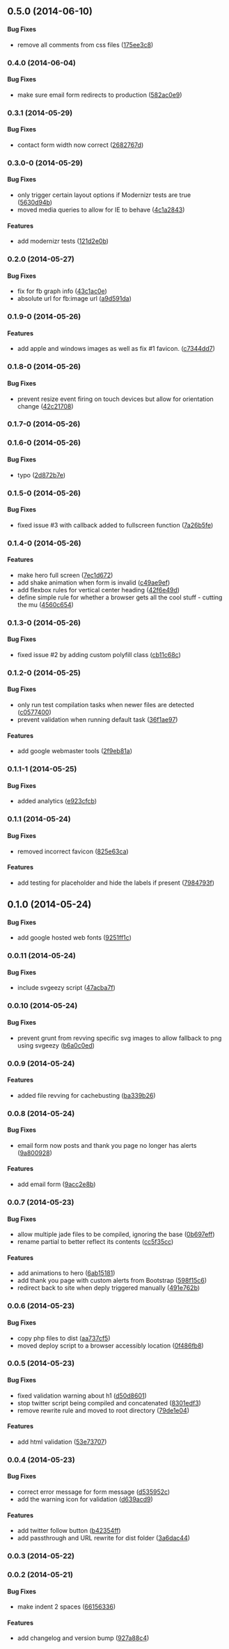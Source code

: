 <a name="0.5.0"></a>
## 0.5.0 (2014-06-10)


#### Bug Fixes

* remove all comments from css files ([175ee3c8](https://craigmdennis@bitbucket.org/simplebitdesign/simplebitdesign.com/commit/175ee3c8e396bce4b56789e22529cc4330d47cb7))


<a name="0.4.0"></a>
### 0.4.0 (2014-06-04)


#### Bug Fixes

* make sure email form redirects to production ([582ac0e9](https://craigmdennis@bitbucket.org/simplebitdesign/simplebitdesign.com/commit/582ac0e97d864650fb331758c7158464b6e66865))


<a name="0.3.1"></a>
### 0.3.1 (2014-05-29)


#### Bug Fixes

* contact form width now correct ([2682767d](https://craigmdennis@bitbucket.org/simplebitdesign/simplebitdesign.com/commit/2682767dabcd96f0cb868e68835c62cec1951751))


<a name="0.3.0"></a>
### 0.3.0-0 (2014-05-29)


#### Bug Fixes

* only trigger certain layout options if Modernizr tests are true ([5630d94b](https://craigmdennis@bitbucket.org/simplebitdesign/simplebitdesign.com/commit/5630d94b718b3c043b4fa4ac7927c9d052470b6f))
* moved media queries to allow for IE to behave ([4c1a2843](https://craigmdennis@bitbucket.org/simplebitdesign/simplebitdesign.com/commit/4c1a28435583893819c9b292da4a0a3bc7279337))


#### Features

* add modernizr tests ([121d2e0b](https://craigmdennis@bitbucket.org/simplebitdesign/simplebitdesign.com/commit/121d2e0b38c1370ce6555ecd97f67ba47571b9bd))


<a name="0.2.0"></a>
### 0.2.0 (2014-05-27)


#### Bug Fixes

* fix for fb graph info ([43c1ac0e](https://craigmdennis@bitbucket.org/simplebitdesign/simplebitdesign.com/commit/43c1ac0e8ecfda9f161fd85aff0f4e5135fb56e2))
* absolute url for fb:image url ([a9d591da](https://craigmdennis@bitbucket.org/simplebitdesign/simplebitdesign.com/commit/a9d591dae8afb821757623713dd5119d2bcc1a7f))


<a name="0.1.9-0"></a>
### 0.1.9-0 (2014-05-26)


#### Features

* add apple and windows images as well as fix #1 favicon. ([c7344dd7](https://craigmdennis@bitbucket.org/simplebitdesign/simplebitdesign.com/commit/c7344dd76e881b15ea0ded936fdeee37ced1f131))


<a name="0.1.8-0"></a>
### 0.1.8-0 (2014-05-26)


#### Bug Fixes

* prevent resize event firing on touch devices but allow for orientation change ([42c21708](https://craigmdennis@bitbucket.org/simplebitdesign/simplebitdesign.com/commit/42c21708f604d215bd6d50740419fdb98752f151))


<a name="0.1.7-0"></a>
### 0.1.7-0 (2014-05-26)


<a name="0.1.6-0"></a>
### 0.1.6-0 (2014-05-26)


#### Bug Fixes

* typo ([2d872b7e](https://craigmdennis@bitbucket.org/simplebitdesign/simplebitdesign.com/commit/2d872b7e7967d983cd52b68994ca768d925f0bb5))


<a name="0.1.5-0"></a>
### 0.1.5-0 (2014-05-26)


#### Bug Fixes

* fixed issue #3 with callback added to fullscreen function ([7a26b5fe](https://craigmdennis@bitbucket.org/simplebitdesign/simplebitdesign.com/commit/7a26b5fe9a16f7ab30638cbdd4a6bf9773ba6bb6))


<a name="0.1.4-0"></a>
### 0.1.4-0 (2014-05-26)


#### Features

* make hero full screen ([7ec1d672](https://craigmdennis@bitbucket.org/simplebitdesign/simplebitdesign.com/commit/7ec1d672da1e7505b689c789daab4ed27a20ee61))
* add shake animation when form is invalid ([c49ae9ef](https://craigmdennis@bitbucket.org/simplebitdesign/simplebitdesign.com/commit/c49ae9ef03908eedda76bc49b05cc272c1747114))
* add flexbox rules for vertical center heading ([42f6e49d](https://craigmdennis@bitbucket.org/simplebitdesign/simplebitdesign.com/commit/42f6e49d24f20b1e156e3beb8775c3633cef6377))
* define simple rule for whether a browser gets all the cool stuff - cutting the mu ([4560c654](https://craigmdennis@bitbucket.org/simplebitdesign/simplebitdesign.com/commit/4560c654415f4835a242eccac16d0a906ead494e))


<a name="0.1.3-0"></a>
### 0.1.3-0 (2014-05-26)


#### Bug Fixes

* fixed issue #2 by adding custom polyfill class ([cb11c68c](https://craigmdennis@bitbucket.org/simplebitdesign/simplebitdesign.com/commit/cb11c68cd93cfd73f2ef8ea9bdf7035e0ebf670c))


<a name="0.1.2-0"></a>
### 0.1.2-0 (2014-05-25)


#### Bug Fixes

* only run test compilation tasks when newer files are detected ([c0577400](https://craigmdennis@bitbucket.org/simplebitdesign/simplebitdesign.com/commit/c0577400071b56d80da4dccc4d4253df553e58ac))
* prevent validation when running default task ([36f1ae97](https://craigmdennis@bitbucket.org/simplebitdesign/simplebitdesign.com/commit/36f1ae977797beda17fdc440aae339d814c256d5))


#### Features

* add google webmaster tools ([2f9eb81a](https://craigmdennis@bitbucket.org/simplebitdesign/simplebitdesign.com/commit/2f9eb81ad0238cd46e16bc31c0cf22e1ebecb45a))


<a name="0.1.1-1"></a>
### 0.1.1-1 (2014-05-25)


#### Bug Fixes

* added analytics ([e923cfcb](https://craigmdennis@bitbucket.org/simplebitdesign/simplebitdesign.com/commit/e923cfcb511955ea4b41601181918597c76d664f))


<a name="0.1.1"></a>
### 0.1.1 (2014-05-24)


#### Bug Fixes

* removed incorrect favicon ([825e63ca](https://craigmdennis@bitbucket.org/simplebitdesign/simplebitdesign.com/commit/825e63ca85207949858db517633ab06d8c6234ef))


#### Features

* add testing for placeholder and hide the labels if present ([7984793f](https://craigmdennis@bitbucket.org/simplebitdesign/simplebitdesign.com/commit/7984793f0cc3cac36d301fcf722f9cb1625c8882))


<a name="0.1.0"></a>
## 0.1.0 (2014-05-24)


#### Bug Fixes

* add google hosted web fonts ([9251ff1c](https://craigmdennis@bitbucket.org/simplebitdesign/simplebitdesign.com/commit/9251ff1ceeaf97fb7e1f2730422e27920e0f392b))


<a name="0.0.11"></a>
### 0.0.11 (2014-05-24)


#### Bug Fixes

* include svgeezy script ([47acba7f](https://craigmdennis@bitbucket.org/simplebitdesign/simplebitdesign.com/commit/47acba7f816a23363c21caf07f8ca5482eb1d9a9))


<a name="0.0.10"></a>
### 0.0.10 (2014-05-24)


#### Bug Fixes

* prevent grunt from revving specific svg images to allow fallback to png using svgeezy ([b6a0c0ed](https://craigmdennis@bitbucket.org/simplebitdesign/simplebitdesign.com/commit/b6a0c0edc4c48564ab124d367bbcb9aa5086be39))


<a name="0.0.9"></a>
### 0.0.9 (2014-05-24)


#### Features

* added file revving for cachebusting ([ba339b26](https://craigmdennis@bitbucket.org/simplebitdesign/simplebitdesign.com/commit/ba339b26fe9da930944addc30fc30ef485d26411))


<a name="0.0.8"></a>
### 0.0.8 (2014-05-24)


#### Bug Fixes

* email form now posts and thank you page no longer has alerts ([9a800928](https://craigmdennis@bitbucket.org/simplebitdesign/simplebitdesign.com/commit/9a800928eb48a79729f0f34871bacf10516feeaf))


#### Features

* add email form ([9acc2e8b](https://craigmdennis@bitbucket.org/simplebitdesign/simplebitdesign.com/commit/9acc2e8b623cb5132c7e5febecb62e6edf330a0a))


<a name="0.0.7"></a>
### 0.0.7 (2014-05-23)


#### Bug Fixes

* allow multiple jade files to be compiled, ignoring the base ([0b697eff](https://craigmdennis@bitbucket.org/simplebitdesign/simplebitdesign.com/commit/0b697effa32a2583567e25029ec2a492df5eba6f))
* rename partial to better reflect its contents ([cc5f35cc](https://craigmdennis@bitbucket.org/simplebitdesign/simplebitdesign.com/commit/cc5f35ccaa6218b528609b812f0cd57c68daed03))


#### Features

* add animations to hero ([6ab15181](https://craigmdennis@bitbucket.org/simplebitdesign/simplebitdesign.com/commit/6ab151814606649083415f9b80c62488b1cecf0b))
* add thank you page with custom alerts from Bootstrap ([598f15c6](https://craigmdennis@bitbucket.org/simplebitdesign/simplebitdesign.com/commit/598f15c69af7cd6492c791f706ef8f38f68db523))
* redirect back to site when deply triggered manually ([491e762b](https://craigmdennis@bitbucket.org/simplebitdesign/simplebitdesign.com/commit/491e762b78761a12b5159490d66af602997f9fa6))


<a name="0.0.6"></a>
### 0.0.6 (2014-05-23)


#### Bug Fixes

* copy php files to dist ([aa737cf5](https://craigmdennis@bitbucket.org/simplebitdesign/simplebitdesign.com/commit/aa737cf58350bbfba62e59b73dfe0fe62e363309))
* moved deploy script to a browser accessibly location ([0f486fb8](https://craigmdennis@bitbucket.org/simplebitdesign/simplebitdesign.com/commit/0f486fb8902730b5ed298c8da60ca0160b607ade))


<a name="0.0.5"></a>
### 0.0.5 (2014-05-23)


#### Bug Fixes

* fixed validation warning about h1 ([d50d8601](https://craigmdennis@bitbucket.org/simplebitdesign/simplebitdesign.com/commit/d50d86013482fb1e19e542d8e328c767c03fe397))
* stop twitter script being compiled and concatenated ([8301edf3](https://craigmdennis@bitbucket.org/simplebitdesign/simplebitdesign.com/commit/8301edf330e26fbcefbbfa3f6b2dff92feee8551))
* remove rewrite rule and moved to root directory ([79de1e04](https://craigmdennis@bitbucket.org/simplebitdesign/simplebitdesign.com/commit/79de1e04d9c63c4fde964ae1c0a4c6accf3512d9))


#### Features

* add html validation ([53e73707](https://craigmdennis@bitbucket.org/simplebitdesign/simplebitdesign.com/commit/53e737072d0340c3f65a674b367178c00ce66234))


<a name="0.0.4"></a>
### 0.0.4 (2014-05-23)


#### Bug Fixes

* correct error message for form message ([d535952c](https://craigmdennis@bitbucket.org/simplebitdesign/simplebitdesign.com/commit/d535952c55861609b1f8882a217512adccaa2acc))
* add the warning icon for validation ([d639acd9](https://craigmdennis@bitbucket.org/simplebitdesign/simplebitdesign.com/commit/d639acd9371b55864a5d3cda85353ae04b2c4eeb))


#### Features

* add twitter follow button ([b42354ff](https://craigmdennis@bitbucket.org/simplebitdesign/simplebitdesign.com/commit/b42354ffa4ea4d021d3859f878752279db3b90f8))
* add passthrough and URL rewrite for dist folder ([3a6dac44](https://craigmdennis@bitbucket.org/simplebitdesign/simplebitdesign.com/commit/3a6dac447d090410f5f5a6212ac9eba378784ff8))


<a name="0.0.3"></a>
### 0.0.3 (2014-05-22)


<a name="0.0.2"></a>
### 0.0.2 (2014-05-21)


#### Bug Fixes

* make indent 2 spaces ([66156336](https://craigmdennis@bitbucket.org/simplebitdesign/simplebitdesign.com/commit/6615633638fa5bdb3826e155c5ccd4fa36912471))


#### Features

* add changelog and version bump ([927a88c4](https://craigmdennis@bitbucket.org/simplebitdesign/simplebitdesign.com/commit/927a88c4cd60bf9608641c037af6b159ce137c22))
